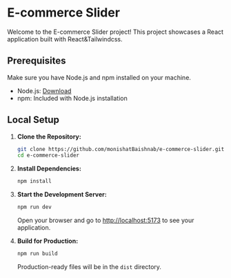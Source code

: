 # E-commerce Slider

Welcome to the E-commerce Slider project! This project showcases a React application built with React&Tailwindcss.

## Prerequisites

Make sure you have Node.js and npm installed on your machine.

- Node.js: [Download](https://nodejs.org/)
- npm: Included with Node.js installation

## Local Setup

1. **Clone the Repository:**

    ```bash
    git clone https://github.com/monishatBaishnab/e-commerce-slider.git
    cd e-commerce-slider
    ```

2. **Install Dependencies:**

    ```bash
    npm install
    ```

3. **Start the Development Server:**

    ```bash
    npm run dev
    ```

    Open your browser and go to [http://localhost:5173](http://localhost:5173) to see your application.

4. **Build for Production:**

    ```bash
    npm run build
    ```

    Production-ready files will be in the `dist` directory.

